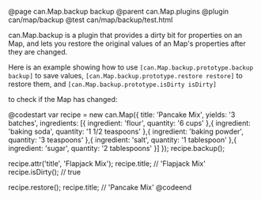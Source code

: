 @page can.Map.backup backup
@parent can.Map.plugins
@plugin can/map/backup
@test can/map/backup/test.html

can.Map.backup is a plugin that provides a dirty bit for properties on an Map,
and lets you restore the original values of an Map's properties after they are changed.


Here is an example showing how to use `[can.Map.backup.prototype.backup backup]` to save values,
`[can.Map.backup.prototype.restore restore]` to restore them, and `[can.Map.backup.prototype.isDirty isDirty]`

to check if the Map has changed:

@codestart
var recipe = new can.Map({
  title: 'Pancake Mix',
  yields: '3 batches',
  ingredients: [{
    ingredient: 'flour',
    quantity: '6 cups'
  },{
    ingredient: 'baking soda',
    quantity: '1 1/2 teaspoons'
  },{
    ingredient: 'baking powder',
    quantity: '3 teaspoons'
  },{
    ingredient: 'salt',
    quantity: '1 tablespoon'
  },{
    ingredient: 'sugar',
    quantity: '2 tablespoons'
  }]
});
recipe.backup();

recipe.attr('title', 'Flapjack Mix');
recipe.title;     // 'Flapjack Mix'
recipe.isDirty(); // true

recipe.restore();
recipe.title;     // 'Pancake Mix'
@codeend